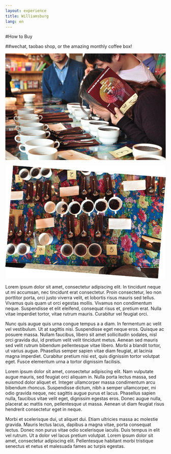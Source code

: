 ```yaml
---
layout: experience
title: Williamsburg
lang: en
---
```


#How to Buy

##wechat, taobao shop, or the amazing monthly coffee box!

![table](images/education.jpg)

![table](images/table.jpg)

Lorem ipsum dolor sit amet, consectetur adipiscing elit. In tincidunt neque ut mi accumsan, nec tincidunt erat consectetur. Proin consectetur, leo non porttitor porta, orci justo viverra velit, et lobortis risus mauris sed tellus. Vivamus quis quam ut orci egestas mollis. Vivamus non condimentum neque. Suspendisse et elit eleifend, consequat risus et, pretium erat. Nulla vitae imperdiet tortor, vitae rutrum mauris. Curabitur vel feugiat orci.


Nunc quis augue quis urna congue tempus a a diam. In fermentum ac velit vel vestibulum. Ut at sagittis nisi. Suspendisse eget neque eros. Quisque ac posuere massa. Nullam faucibus, libero sit amet sollicitudin sodales, nisl orci gravida dui, id pretium velit velit tincidunt metus. Aenean sed mauris sed velit rutrum bibendum pellentesque vitae libero. Morbi a blandit tortor, ut varius augue. Phasellus semper sapien vitae diam feugiat, at lacinia magna imperdiet. Curabitur pretium nisi est, quis dignissim tortor volutpat eget. Fusce elementum urna a tortor dignissim facilisis.


Lorem ipsum dolor sit amet, consectetur adipiscing elit. Nam vulputate augue mauris, sed feugiat orci aliquam in. Nulla porta lectus massa, sed euismod dolor aliquet et. Integer ullamcorper massa condimentum arcu bibendum rhoncus. Suspendisse dictum, nibh a semper ullamcorper, mi odio gravida neque, nec sagittis augue purus et lacus. Phasellus sapien nulla, faucibus vitae velit eget, dignissim egestas eros. Donec augue nulla, placerat ac mattis non, pellentesque ut massa. Aenean ut diam feugiat risus hendrerit consectetur eget in neque.


Morbi et scelerisque dui, ut aliquet dui. Etiam ultricies massa ac molestie gravida. Mauris lectus lacus, dapibus a magna vitae, porta consequat lectus. Donec non purus vitae odio scelerisque iaculis. Duis tempus in elit vel rutrum. Ut a dolor vel lacus pretium volutpat. Lorem ipsum dolor sit amet, consectetur adipiscing elit. Pellentesque habitant morbi tristique senectus et netus et malesuada fames ac turpis egestas.
